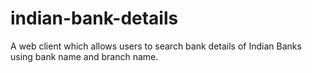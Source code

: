 # indian-bank-details
A web client which allows users to search bank details of Indian Banks using bank name and branch name.
